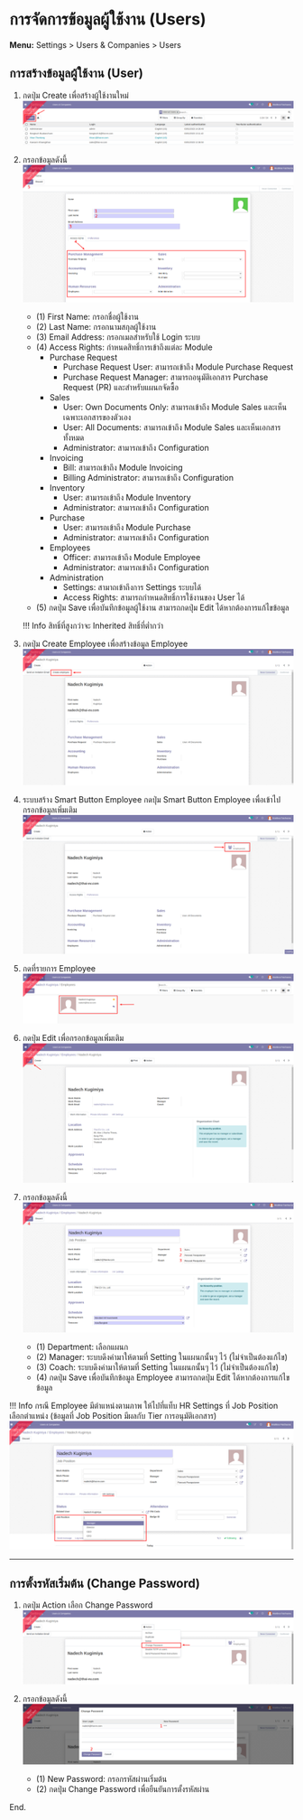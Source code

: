 # การจัดการข้อมูลผู้ใช้งาน (Users)

**Menu:** Settings > Users & Companies > Users
    
## การสร้างข้อมูลผู้ใช้งาน (User)

1. กดปุ่ม Create เพื่อสร้างผู้ใช้งานใหม่
![](img/user_1.png)

2. กรอกข้อมูลดังนี้
![](img/user_2.png)
    * (1) First Name: กรอกชื่อผู้ใช้งาน
    * (2) Last Name: กรอกนามสกุลผู้ใช้งาน
    * (3) Email Address: กรอกเมลสำหรับใช้ Login ระบบ
    * (4) Access Rights: กำหนดสิทธิ์การเข้าถึงแต่ละ Module
        * Purchase Request
            * Purchase Request User: สามารถเข้าถึง Module Purchase Request
            * Purchase Request Manager: สามารถอนุมัติเอกสาร Purchase Request (PR) และสำหรับแผนกจัดซื้อ
        * Sales
            * User: Own Documents Only: สามารถเข้าถึง Module Sales และเห็นเฉพาะเอกสารของตัวเอง
            * User: All Documents: สามารถเข้าถึง Module Sales และเห็นเอกสารทั้งหมด
            * Administrator: สามารถเข้าถึง Configuration
        * Invoicing
            * Bill: สามารถเข้าถึง Module Invoicing
            * Billing Administrator: สามารถเข้าถึง Configuration
        * Inventory
            * User: สามารถเข้าถึง Module Inventory
            * Administrator: สามารถเข้าถึง Configuration
        * Purchase
            * User: สามารถเข้าถึง Module Purchase
            * Administrator: สามารถเข้าถึง Configuration
        * Employees
            * Officer: สามารถเข้าถึง Module Employee
            * Administrator: สามารถเข้าถึง Configuration
        * Administration
            * Settings: สามาถเข้าถึงการ Settings ระบบได้
            * Access Rights: สามารถกำหนดสิทธิ์การใช้งานของ User ได้
    * (5) กดปุ่ม Save เพื่อบันทึกข้อมูลผู้ใช้งาน สามารถกดปุ่ม Edit ได้หากต้องการแก้ไขข้อมูล

    !!! Info
            สิทธิ์ที่สูงกว่าจะ Inherited สิทธิ์ที่ต่ำกว่า

3. กดปุ่ม Create Employee เพื่อสร้างข้อมูล Employee
![](img/user_3.png)

4. ระบบสร้าง Smart Button Employee กดปุ่ม Smart Button Employee เพื่อเข้าไปกรอกข้อมูลเพิ่มเติม
![](img/user_4.png)

5. กดที่รายการ Employee
![](img/user_5.png)

6. กดปุ่ม Edit เพื่อกรอกข้อมูลเพิ่มเติม
![](img/user_6.png)

7. กรอกข้อมูลดังนี้
![](img/user_7.png)
    * (1) Department: เลือกแผนก
    * (2) Manager: ระบบดึงค่ามาให้ตามที่ Setting ในแผนกนั้นๆ ไว้ (ไม่จำเป็นต้องแก้ไข)
    * (3) Coach: ระบบดึงค่ามาให้ตามที่ Setting ในแผนกนั้นๆ ไว้ (ไม่จำเป็นต้องแก้ไข)
    * (4) กดปุ่ม Save เพื่อบันทึกข้อมูล Employee สามารถกดปุ่ม Edit ได้หากต้องการแก้ไขข้อมูล

!!! Info
    กรณี Employee มีตำแหน่งตามภาพ ให้ไปที่แท็บ HR Settings ที่ Job Position เลือกตำแหน่ง (ข้อมูลที่ Job Position มีผลกับ Tier การอนุมัติเอกสาร)
    ![](img/user_8.png)

---

## การตั้งรหัสเริ่มต้น (Change Password)

1. กดปุ่ม Action เลือก Change Password
![](img/user_9.png)

2. กรอกข้อมูลดังนี้
![](img/user_10.png)
    * (1) New Password: กรอกรหัสผ่านเริ่มต้น
    * (2) กดปุ่ม Change Password เพื่อยืนยันการตั้งรหัสผ่าน

End.